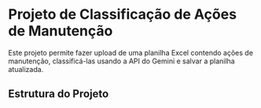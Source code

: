# Projeto de Classificação de Ações de Manutenção

Este projeto permite fazer upload de uma planilha Excel contendo ações de manutenção, classificá-las usando a API do Gemini e salvar a planilha atualizada.

## Estrutura do Projeto
